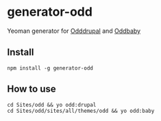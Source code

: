 # generator-odd
Yeoman generator for [Odddrupal](https://github.com/oddhill/odddrupal) and [Oddbaby](https://github.com/oddhill/oddbaby)

## Install
```
npm install -g generator-odd
```

## How to use

```
cd Sites/odd && yo odd:drupal
cd Sites/odd/sites/all/themes/odd && yo odd:baby
```
